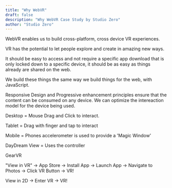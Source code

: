```yaml
---
title: "Why WebVR"
draft: false
description: "Why WebVR Case Study by Studio Zero"
author: "Studio Zero"
---
```


WebVR enables us to build cross-platform, cross device VR experiences.

VR has the potential to let people explore and create in amazing new ways.

		
It should be easy to access and not require a specific app download that is only locked down to a specific device, it should be as easy as things already are shared on the web.

We build these things the same way we build things for the web, with JavaScript. 

Responsive Design and Progressive enhancement principles ensure that the content can be consumed on any device. We can optimize the intereaction model for the device being used. 

Desktop = Mouse Drag and Click to interact. 

Tablet = Drag with finger and tap to interact

Mobile = Phones accelerometer is used to provide a 'Magic Window'

DayDream View = Uses the controller

GearVR


"View in VR" -> App Store -> Install App -> Launch App -> Navigate to Photos -> Click VR Button -> VR!

View in 2D -> Enter VR -> VR!